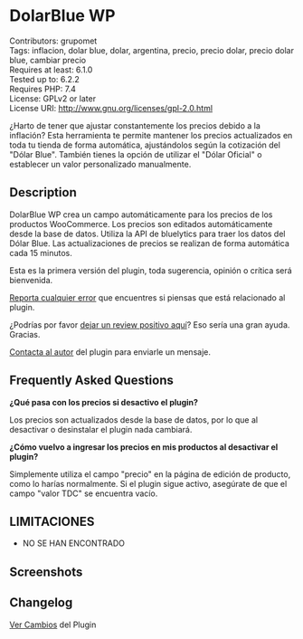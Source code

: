 # DolarBlue WP

Contributors: grupomet  
Tags: inflacion, dolar blue, dolar, argentina, precio, precio dolar, precio dolar blue, cambiar precio  
Requires at least: 6.1.0  
Tested up to: 6.2.2  
Requires PHP: 7.4  
License: GPLv2 or later  
License URI: http://www.gnu.org/licenses/gpl-2.0.html

¿Harto de tener que ajustar constantemente los precios debido a la inflación? Esta herramienta te permite mantener los precios actualizados en toda tu tienda de forma automática, ajustándolos según la cotización del "Dólar Blue". También tienes la opción de utilizar el "Dólar Oficial" o establecer un valor personalizado manualmente.

## Description

DolarBlue WP crea un campo automáticamente para los precios de los productos WooCommerce. Los precios son editados automáticamente desde la base de datos. Utiliza la API de bluelytics para traer los datos del Dólar Blue. Las actualizaciones de precios se realizan de forma automática cada 15 minutos.

Esta es la primera versión del plugin, toda sugerencia, opinión o crítica será bienvenida.

[Reporta cualquier error](https://github.com/MarcosT96/wp-dolarblue/issues) que encuentres si piensas que está relacionado al plugin.

¿Podrías por favor [dejar un review positivo aquí](https://wordpress.org/support/plugin/dolarblue-wp/reviews/#new-post)? Eso sería una gran ayuda. Gracias.

[Contacta al autor](https://profiles.wordpress.org/grupomet/) del plugin para enviarle un mensaje.

## Frequently Asked Questions

**¿Qué pasa con los precios si desactivo el plugin?**

Los precios son actualizados desde la base de datos, por lo que al desactivar o desinstalar el plugin nada cambiará.

**¿Cómo vuelvo a ingresar los precios en mis productos al desactivar el plugin?**

Simplemente utiliza el campo "precio" en la página de edición de producto, como lo harías normalmente. Si el plugin sigue activo, asegúrate de que el campo "valor TDC" se encuentra vacío.

## LIMITACIONES

- NO SE HAN ENCONTRADO

## Screenshots

## Changelog

[Ver Cambios](https://github.com/MarcosT96/wp-dolarblue/blob/main/changelog.md) del Plugin
